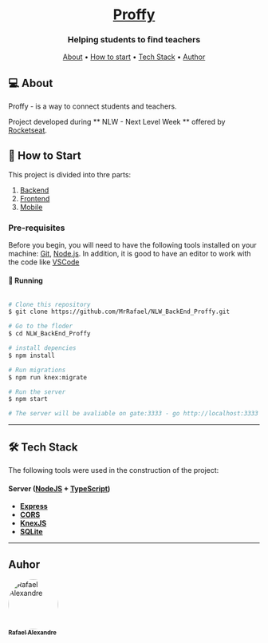 

<h1 align="center">
     <a href="#" alt="site do ecoleta"> Proffy </a>
</h1>

<h3 align="center">
    Helping students to find teachers
</h3>

<p align="center">
 <a href="#about">About</a> •
 <a href="#how-to-start">How to start</a> • 
 <a href="#tech-stack">Tech Stack</a> • 
 <a href="#author">Author</a>
</p>


<h2 id="about"> 💻 About </h2>

Proffy - is a way to connect students and teachers.

Project developed during ** NLW - Next Level Week ** offered by [Rocketseat](https://blog.rocketseat.com.br/).

<h2 id="how-to-start"> 🚀 How to Start </h2>

This project is divided into thre parts:
1. [Backend](https://github.com/MrRafael/NLW_BackEnd_Proffy)
2. [Frontend](https://github.com/MrRafael/NLW_FrontEnd_Proffy)
3. [Mobile](https://github.com/MrRafael/NLW_Mobile_Proffy)

### Pre-requisites

Before you begin, you will need to have the following tools installed on your machine:
[Git](https://git-scm.com), [Node.js](https://nodejs.org/en/).
In addition, it is good to have an editor to work with the code like [VSCode](https://code.visualstudio.com/)

#### 🎲 Running

```bash

# Clone this repository
$ git clone https://github.com/MrRafael/NLW_BackEnd_Proffy.git

# Go to the floder
$ cd NLW_BackEnd_Proffy

# install depencies
$ npm install

# Run migrations
$ npm run knex:migrate

# Run the server
$ npm start

# The server will be avaliable on gate:3333 - go http://localhost:3333 

```
---

<h2 id="tech-stack"> 🛠 Tech Stack </h2>

The following tools were used in the construction of the project:

#### [](https://github.com/tgmarinho/Ecoleta#server-nodejs--typescript)**Server**  ([NodeJS](https://nodejs.org/en/)  +  [TypeScript](https://www.typescriptlang.org/))

-   **[Express](https://expressjs.com/)**
-   **[CORS](https://expressjs.com/en/resources/middleware/cors.html)**
-   **[KnexJS](http://knexjs.org/)**
-   **[SQLite](https://github.com/mapbox/node-sqlite3)**

---

<h2 id="author"> Auhor </h2>

<a href="https://www.linkedin.com/in/devrafa/">
 <img style="border-radius: 50%;" src="https://avatars0.githubusercontent.com/u/19240037?s=460&u=82bc1909ae182fde14dc556c655ce386d859ae46&v=4" width="100px;" alt="Rafael Alexandre"/>
 <br />
 <sub><b>Rafael Alexandre</b></sub></a> <a href="https://www.linkedin.com/in/devrafa/" title="Linkedin"></a>
 <br />

